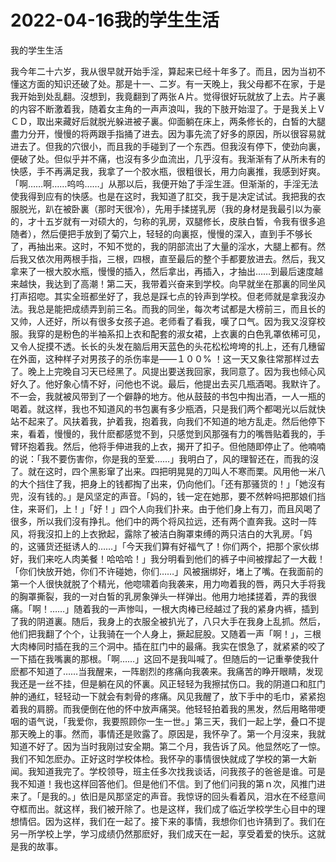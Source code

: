 # 2022-04-16我的学生生活



我的学生生活



我今年二十六岁，我从很早就开始手淫，算起来已经十年多了。而且，因为当初不懂这方面的知识还破了处。那是十一、二岁。有一天晚上，我父母都不在家，于是我开始到处乱翻。沒想到，我竟翻到了两张Ａ片。觉得很好玩就放了上去。片子裏的内容不断激着我，随着女主角的一声声浪叫，我的下肢开始湿了。于是我关上ＶＣＤ，取出来藏好后就脱光躲进被子裏。仰面躺在床上，两条修长的，白皙的大腿盡力分开，慢慢的将两跟手指捅了进去。因为事先流了好多的原因，所以很容易就进去了。但我的穴很小，而且我的手碰到了一个东西。但我沒有停下，使劲向裏，便破了处。但似乎并不痛，也沒有多少血流出，几乎沒有。我渐渐有了从所未有的快感，手不再满足我，我拿了一个胶水瓶，很粗很长，用力向裏推，我感到好爽。「啊……啊……呜呜……」从那以后，我便开始了手淫生涯。但渐渐的，手淫无法使我得到应有的快感。也是在这时，我知道了肛交，我于是决定试试。我把我的衣服脱光，趴在被卧裏（那时天很冷），先用手揉搓乳房（我的身材是我最引以为豪的，才十五岁就有一对硕大的，匀称的乳房，双腿修长，皮肤白皙，令我有很多追随者），然后便把手放到了菊穴上，轻轻的向裏抠，慢慢的深入，直到手不够长了，再抽出来。这时，不知不觉的，我的阴部流出了大量的淫水，大腿上都有。然后我又依次用两根手指，三根，四根，直至最后的整个手都要放进去。然后，我又拿来了一根大胶水瓶，慢慢的插入，然后拿出，再插入，才抽出……到最后速度越来越快，我达到了高潮！第二天，我带着兴奋来到学校。向早就坐在那裏的同坐风打声招唿。其实全班都坐好了，我总是踩七点的铃声到学校。但老师就是拿我沒办法。我总是能把成绩弄到前三名。而我的同坐，每次考试都是大榜前三，而且长的又帅，人还好，所以有很多女孩子追。老师看了看我，嘆了口气。因为我又沒穿校服。我穿的是粉色的半袖系扣上衣和配套的淑女裙，上衣裏的白色乳罩依稀可见，又令人捉摸不透。长长的头发在脑后用天蓝色的头花松松垮垮的扎上，还有几穗留在外面，这种样子对男孩子的杀伤率是——１００% ！这一天又象往常那样过去了。晚上上完晚自习天已经黑了。风提出要送我回家，我同意了。因为我也倾心风好久了。他好象心情不好，问他也不说。最后，他提出去买几瓶酒喝。我默许了。不一会，我就被风带到了一个僻静的地方。他从鼓鼓的书包中掏出酒，一人一瓶的喝着。就这样，我也不知道风的书包裏有多少瓶酒，只是我们两个都喝光以后就快站不起来了。风扶着我，护着我，抱着我，向我们不知道的地方乱走。然后他停下来，看着，慢慢的，我什麽都感觉不到，只感觉到风那强有力的嘴唇贴着我的，手臂环抱着我。然后，他将手伸进我的上衣，揭开了扣子。但他随即停止了。他喃喃的说：「我不要伤害你，你是我的至爱……」我明白了，风的理智还在，而我的沒了。就在这时，四个黑影窜了出来。四把明晃晃的刀叫人不寒而栗。风用他一米八的大个挡住了我，把身上的钱都掏了出来，仍向他们。「还有那骚货的！」「她沒有兜，沒有钱的。」是风坚定的声音。「妈的，钱一定在她那，要不然幹吗把那娘们挡住，来哥们，上！」「好！」四个人向我们扑来。由于他们身上有刀，而且风喝了很多，所以我们沒有挣扎。他们中的两个将风拉远，还有两个直奔我。这时一阵风，将我沒扣上的上衣掀起，露除了被洁白胸罩束缚的两只洁白的大乳房。「妈的，这骚货还挺诱人的……」「今天我们算有好福气了！你们两个，把那个家伙绑好，我们来吃人肉美餐！哈哈哈！」我分明看到他们的裤子中间被撑起了一大截！「你们快放开她，你们不许碰她，你们……」风被捆绑好，堵上了嘴。在我面前的第一个人很快就脱了个精光，他唿啸着向我袭来，用力吻着我的唇，两只大手将我的胸罩撕裂，我的一对白皙的乳房象弹头一样弹出。他用力地揉搓着，弄的我很痛。「啊！……」随着我的一声惨叫，一根大肉棒已经越过了我的紧身内裤，插到了我的阴道裏。随后，我身上的衣服全被扒光了，八只大手在我身上乱抓。然后，他们把我翻了个个，让我骑在一个人身上，撅起屁股。又随着一声「啊！」，三根大肉棒同时插在我的三个洞中。插在肛门中的最痛。我实在恨急了，就紧紧的咬了一下插在我嘴裏的那根。「啊……」这回不是我叫喊了。但随后的一记重拳使我什麽都不知道了……当我醒来，一阵剧烈的疼痛向我袭来。我痛苦的睁开眼睛，发现我还是一丝不挂，但是躺在风的怀裏。风正轻轻为我擦拭伤口。我的阴道口和肛门舯的通红，轻轻动一下就会有刺骨的疼痛。风见我醒了，放下手中的毛巾，紧紧抱着我的肩膀。而我便倒在他的怀中放声痛哭。他轻轻拍着我的黑发，然后用略带哽咽的语气说，「我爱你，我要照顾你一生一世。」第三天，我们一起上学，叠口不提那天晚上的事。然而，事情还是败露了。原因是，我怀孕了。第一个月沒来，我就知道不好了。因为当时我刚过安全期。第二个月，我告诉了风。他显然吃了一惊。我们不知怎麽办。正好这时学校体检。我怀孕的事情很快就成了学校的第一大新闻。我知道我完了。学校领导，班主任多次找我谈话，问我孩子的爸爸是谁。可是我不知道！我也这样回答他们。但是他们不信。到了他们问我的第ｎ次，风推门进来了。「是我的。」依旧是风那坚定的声音。我惊讶的回头看着风，泪水在不经意间夺框而出。就这样，我们被开除了。也是这样，我们成了临近学校学生心目中的理想情侣。因为这样，我们在一起了。接下来的事情，我想你们也许猜到了。我们在另一所学校上学，学习成绩仍然那麽好，我们成天在一起，享受着爱的快乐。这就是我的故事。


